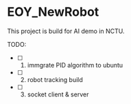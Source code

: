 # EOY_NewRobot 

This project is build for AI demo in NCTU.

TODO:
- [ ] 1. immgrate PID algorithm to ubuntu
- [ ] 2. robot tracking build
- [ ] 3. socket client & server
